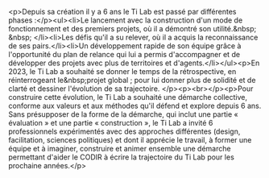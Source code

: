 &lt;p&gt;Depuis sa création il y a 6 ans le Ti Lab est passé par différentes phases :&lt;&#x2F;p&gt;&lt;ul&gt;&lt;li&gt;Le lancement avec la construction d&#x27;un mode de fonctionnement et des premiers projets, où il a démontré son utilité.&amp;nbsp;	&amp;nbsp;	&lt;&#x2F;li&gt;&lt;li&gt;Les défis qu&#x27;il a su relever, où il a acquis la reconnaissance de ses pairs.&lt;&#x2F;li&gt;&lt;li&gt;Un développement rapide de son équipe grâce à l&#x27;opportunité du plan de relance qui lui a permis d&#x27;accompagner et de développer des projets avec plus de territoires et d&#x27;agents.&lt;&#x2F;li&gt;&lt;&#x2F;ul&gt;&lt;p&gt;En 2023, le Ti Lab a souhaité se donner le temps de la rétrospective, en réinterrogeant le&amp;nbsp;projet global ; pour lui donner plus de solidité et de clarté et dessiner l&#x27;évolution de sa trajectoire. &lt;&#x2F;p&gt;&lt;p&gt;&lt;br&gt;&lt;&#x2F;p&gt;&lt;p&gt;Pour construire cette évolution, le Ti Lab a souhaité une démarche collective, conforme aux valeurs et aux méthodes qu&#x27;il défend et explore depuis 6 ans. Sans présupposer de la forme de la démarche, qui inclut une partie « évaluation » et une partie « construction », le Ti Lab a invité 6 professionnels expérimentés avec des approches différentes (design, facilitation, sciences politiques) et dont il apprécie le travail, à former une équipe et à imaginer, construire et animer ensemble une démarche permettant d&#x27;aider le CODIR à écrire la trajectoire du Ti Lab pour les prochaine années.&lt;&#x2F;p&gt;